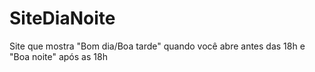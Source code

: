 # SiteDiaNoite
Site que mostra "Bom dia/Boa tarde" quando você abre antes das 18h e "Boa noite" após as 18h
